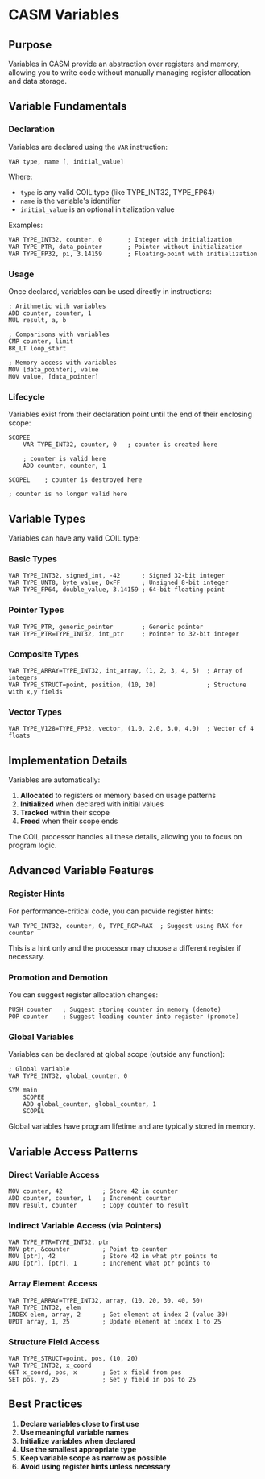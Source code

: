 # CASM Variables

## Purpose

Variables in CASM provide an abstraction over registers and memory, allowing you to write code without manually managing register allocation and data storage.

## Variable Fundamentals

### Declaration

Variables are declared using the `VAR` instruction:

```
VAR type, name [, initial_value]
```

Where:
- `type` is any valid COIL type (like TYPE_INT32, TYPE_FP64)
- `name` is the variable's identifier
- `initial_value` is an optional initialization value

Examples:
```
VAR TYPE_INT32, counter, 0       ; Integer with initialization
VAR TYPE_PTR, data_pointer       ; Pointer without initialization
VAR TYPE_FP32, pi, 3.14159       ; Floating-point with initialization
```

### Usage

Once declared, variables can be used directly in instructions:

```
; Arithmetic with variables
ADD counter, counter, 1
MUL result, a, b

; Comparisons with variables
CMP counter, limit
BR_LT loop_start

; Memory access with variables
MOV [data_pointer], value
MOV value, [data_pointer]
```

### Lifecycle

Variables exist from their declaration point until the end of their enclosing scope:

```
SCOPEE
    VAR TYPE_INT32, counter, 0   ; counter is created here
    
    ; counter is valid here
    ADD counter, counter, 1
    
SCOPEL    ; counter is destroyed here

; counter is no longer valid here
```

## Variable Types

Variables can have any valid COIL type:

### Basic Types

```
VAR TYPE_INT32, signed_int, -42      ; Signed 32-bit integer
VAR TYPE_UNT8, byte_value, 0xFF      ; Unsigned 8-bit integer
VAR TYPE_FP64, double_value, 3.14159 ; 64-bit floating point
```

### Pointer Types

```
VAR TYPE_PTR, generic_pointer        ; Generic pointer
VAR TYPE_PTR=TYPE_INT32, int_ptr     ; Pointer to 32-bit integer
```

### Composite Types

```
VAR TYPE_ARRAY=TYPE_INT32, int_array, (1, 2, 3, 4, 5)  ; Array of integers
VAR TYPE_STRUCT=point, position, (10, 20)              ; Structure with x,y fields
```

### Vector Types

```
VAR TYPE_V128=TYPE_FP32, vector, (1.0, 2.0, 3.0, 4.0)  ; Vector of 4 floats
```

## Implementation Details

Variables are automatically:

1. **Allocated** to registers or memory based on usage patterns
2. **Initialized** when declared with initial values
3. **Tracked** within their scope
4. **Freed** when their scope ends

The COIL processor handles all these details, allowing you to focus on program logic.

## Advanced Variable Features

### Register Hints

For performance-critical code, you can provide register hints:

```
VAR TYPE_INT32, counter, 0, TYPE_RGP=RAX  ; Suggest using RAX for counter
```

This is a hint only and the processor may choose a different register if necessary.

### Promotion and Demotion

You can suggest register allocation changes:

```
PUSH counter   ; Suggest storing counter in memory (demote)
POP counter    ; Suggest loading counter into register (promote)
```

### Global Variables

Variables can be declared at global scope (outside any function):

```
; Global variable
VAR TYPE_INT32, global_counter, 0

SYM main
    SCOPEE
    ADD global_counter, global_counter, 1
    SCOPEL
```

Global variables have program lifetime and are typically stored in memory.

## Variable Access Patterns

### Direct Variable Access

```
MOV counter, 42           ; Store 42 in counter
ADD counter, counter, 1   ; Increment counter
MOV result, counter       ; Copy counter to result
```

### Indirect Variable Access (via Pointers)

```
VAR TYPE_PTR=TYPE_INT32, ptr
MOV ptr, &counter         ; Point to counter
MOV [ptr], 42             ; Store 42 in what ptr points to
ADD [ptr], [ptr], 1       ; Increment what ptr points to
```

### Array Element Access

```
VAR TYPE_ARRAY=TYPE_INT32, array, (10, 20, 30, 40, 50)
VAR TYPE_INT32, elem
INDEX elem, array, 2      ; Get element at index 2 (value 30)
UPDT array, 1, 25         ; Update element at index 1 to 25
```

### Structure Field Access

```
VAR TYPE_STRUCT=point, pos, (10, 20)
VAR TYPE_INT32, x_coord
GET x_coord, pos, x       ; Get x field from pos
SET pos, y, 25            ; Set y field in pos to 25
```

## Best Practices

1. **Declare variables close to first use**
2. **Use meaningful variable names**
3. **Initialize variables when declared**
4. **Use the smallest appropriate type**
5. **Keep variable scope as narrow as possible**
6. **Avoid using register hints unless necessary**
